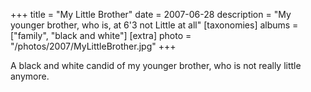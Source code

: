 +++
title = "My Little Brother"
date = 2007-06-28
description = "My younger brother, who is, at 6'3 not Little at all"
[taxonomies]
albums = ["family", "black and white"]
[extra]
photo = "/photos/2007/MyLittleBrother.jpg"
+++

A black and white candid of my younger brother, who is not really little anymore.
